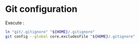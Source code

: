 # Git configuration

Execute :

~~~bash
ln "git/.gitignore" "${HOME}/.gitignore"
git config --global core.excludesFile "${HOME}/.gitignore"
~~~
